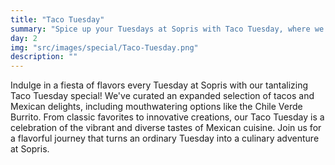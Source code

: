 ```yaml
---
title: "Taco Tuesday"
summary: "Spice up your Tuesdays at Sopris with Taco Tuesday, where we offer an expanded variety of tacos and Mexican cuisines, including mouthwatering options like the Chile Verde Burrito."
day: 2
img: "src/images/special/Taco-Tuesday.png"
description: ""
---
```

Indulge in a fiesta of flavors every Tuesday at Sopris with our tantalizing Taco Tuesday special! We've curated an expanded selection of tacos and Mexican delights, including mouthwatering options like the Chile Verde Burrito. From classic favorites to innovative creations, our Taco Tuesday is a celebration of the vibrant and diverse tastes of Mexican cuisine. Join us for a flavorful journey that turns an ordinary Tuesday into a culinary adventure at Sopris.